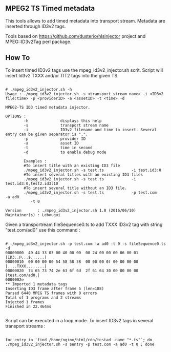 ## MPEG2 TS Timed metadata 

This tools allows to add timed metadata into transport stream.
Metadata are inserted through ID3v2 tags.

Tools based on https://github.com/dusterio/hlsinjector project and MPEG::ID3v2Tag perl package.

## How To

To insert timed ID3v2 tags use the mpeg_id3v2_injector.sh scrit.
Script will insert Id3v2 TXXX and/or TIT2 tags into the given TS.

```

# ./mpeg_id3v2_injector.sh -h                                                         
Usage : ./mpeg_id3v2_injector.sh -s <transport stream name> -i <ID3v2 file:time> -p <providerID> -a <assetID> -t <time> -d

MPEG2-TS ID3 timed metadata injector.

OPTIONS :
        -h              displays this help
        -s              transport stream name
        -i              ID3v2 filename and time to insert. Several entry can be given separator is ",".
        -p              provider ID
        -a              asset ID
        -t              time in second
        -d              to enable debug mode

        Examples : 
        #To insert title with an existing ID3 file
        ./mpeg_id3v2_injector.sh -s test.ts            -i test.id3:0 
        #To insert several titles with an existing ID3 files
        ./mpeg_id3v2_injector.sh -s test.ts            -i test.id3:0,test2.id3:10 
        #To insert several title without an ID3 file.
        ./mpeg_id3v2_injector.sh -s test.ts            -p test.com            -a ad0
           -t 0

Version       : ./mpeg_id3v2_injector.sh 1.0 (2016/06/10) 
Maintainer(s) : Lebougui 

```

Given a transportream fileSequence0.ts to add TXXX ID3v2 tag with string "test.com/ad0" use this command :

```

# ./mpeg_id3v2_injector.sh -p test.com -a ad0 -t 0 -s fileSequence0.ts -d  
00000000  49 44 33 03 00 40 00 00  00 24 00 00 00 06 00 01  |ID3..@...$......|
00000010  00 00 00 00 54 58 58 58  00 00 00 0f 00 00 00 00  |....TXXX........|
00000020  74 65 73 74 2e 63 6f 6d  2f 61 64 30 00 00 00 00  |test.com/ad0.|
0000002e
** Imported 1 metadata tags
Inserting ID3 frame after frame 5 (len=188)
Parsed 6440 MPEG TS frames with 0 errors
Total of 1 programs and 2 streams
Injected 1 frames
Finished in 22.464ms


```

Script can be executed in a loop mode.
To insert ID3v2 tags in several transport streams :

```

for entry in `find /home/nginx/html/cdn/testad -name "*.ts"`; do ./mpeg_id3v2_injector.sh -s $entry -p test.com -a ad0 -t 0 ; done

```



